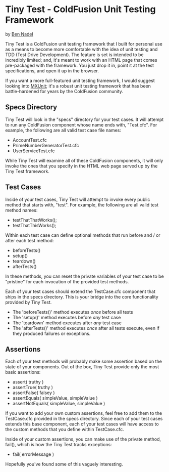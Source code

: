 
# Tiny Test - ColdFusion Unit Testing Framework

by [Ben Nadel][1]

Tiny Test is a ColdFusion unit testing framework that I built for personal use as a means 
to become more comfortable with the idea of unit testing and TDD (Test Drive Development).
The feature is set is intended to be incredibly limited; and, it's meant to work with an
HTML page that comes pre-packaged with the framework. You just drop it in, point it at
the test specifications, and open it up in the browser.

If you want a more full-featured unit testing framework, I would suggest looking into 
[MXUnit][2]; it's a robust unit testing framework that has been battle-hardened for years
by the ColdFusion community.

## Specs Directory

Tiny Test will look in the "specs" directory for your test cases. It will attempt to run
any ColdFusion component whose name ends with, "Test.cfc". For example, the following are
all valid test case file names:

* AccountTest.cfc
* PrimeNumberGeneratorTest.cfc
* UserServiceTest.cfc

While Tiny Test will examine all of these ColdFusion components, it will only invoke the
ones that you specify in the HTML web page served up by the Tiny Test framework.

## Test Cases

Inside of your test cases, Tiny Test will attempt to invoke every public method that 
starts with, "test". For example, the following are all valid test method names:

* testThatThatWorks();
* testThatThisWorks();

Within each test case can define optional methods that run before and / or after each 
test method:

* beforeTests()
* setup()
* teardown()
* afterTests()

In these methods, you can reset the private variables of your test case to be "pristine" 
for each invocation of the provided test methods.

Each of your test cases should extend the TestCase.cfc component that ships in the specs
directory. This is your bridge into the core functionality provided by Tiny Test.

* The 'beforeTests()' method executes *once* before all tests
* The 'setup()' method executes before *any* test case
* The 'teardown' method executes after *any* test case
* The 'afterTests()' method executes *once* after all tests execute, even if they produced failures or exceptions.

## Assertions

Each of your test methods will probably make some assertion based on the state of your 
components. Out of the box, Tiny Test provide only the most basic assertions:

* assert( truthy )
* assertTrue( truthy )
* assertFalse( falsey )
* assertEquals( simpleValue, simpleValue )
* assertNotEquals( simpleValue, simpleValue )

If you want to add your own custom assertions, feel free to add them to the TestCase.cfc
provided in the specs directory. Since each of your test cases extends this base 
component, each of your test cases will have access to the custom methods that you define 
within TestCase.cfc.

Inside of your custom assertions, you can make use of the private method, fail(), which 
is how the Tiny Test tracks exceptions:

* fail( errorMessage )

Hopefully you've found some of this vaguely interesting.


[1]: http://www.bennadel.com
[2]: http://mxunit.org